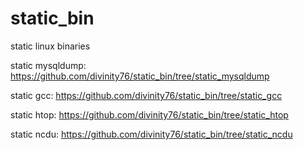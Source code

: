 # static_bin
static linux binaries

static mysqldump: https://github.com/divinity76/static_bin/tree/static_mysqldump

static gcc: https://github.com/divinity76/static_bin/tree/static_gcc

static htop: https://github.com/divinity76/static_bin/tree/static_htop

static ncdu: https://github.com/divinity76/static_bin/tree/static_ncdu
